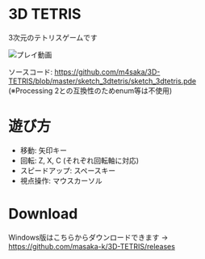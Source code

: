 # 3D TETRIS
3次元のテトリスゲームです

![プレイ動画](https://user-images.githubusercontent.com/14288724/140947584-c8f4e4ad-ca16-483f-852b-daffdc984856.gif)

ソースコード: https://github.com/m4saka/3D-TETRIS/blob/master/sketch_3dtetris/sketch_3dtetris.pde  
(※Processing 2との互換性のためenum等は不使用)

# 遊び方
- 移動: 矢印キー
- 回転: Z, X, C (それぞれ回転軸に対応)
- スピードアップ: スペースキー
- 視点操作: マウスカーソル

# Download
Windows版はこちらからダウンロードできます
→ https://github.com/masaka-k/3D-TETRIS/releases
